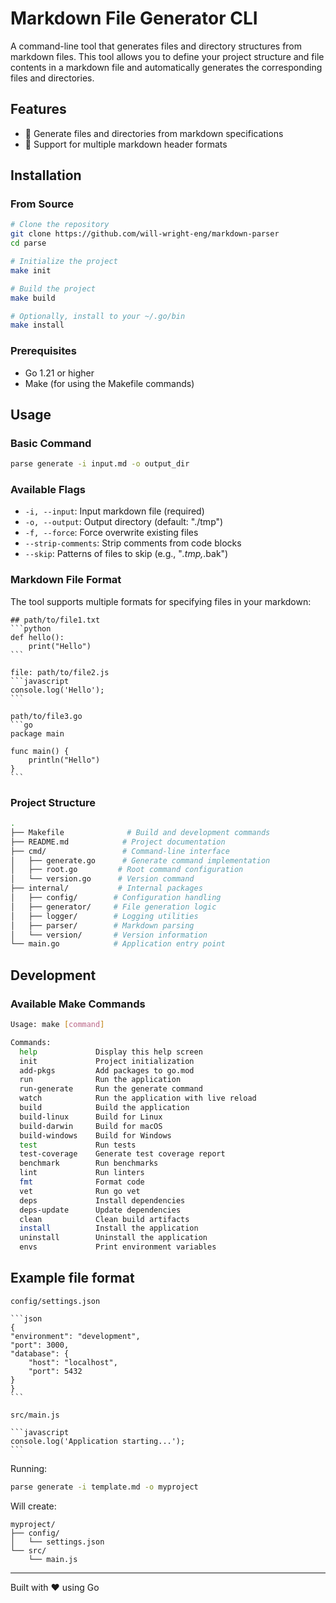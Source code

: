 # Markdown File Generator CLI

A command-line tool that generates files and directory structures from markdown files. This tool allows you to define your project structure and file contents in a markdown file and automatically generates the corresponding files and directories.

## Features

- 🔄 Generate files and directories from markdown specifications
- 📝 Support for multiple markdown header formats

## Installation

### From Source

```bash
# Clone the repository
git clone https://github.com/will-wright-eng/markdown-parser
cd parse

# Initialize the project
make init

# Build the project
make build

# Optionally, install to your ~/.go/bin
make install
```

### Prerequisites

- Go 1.21 or higher
- Make (for using the Makefile commands)

## Usage

### Basic Command

```bash
parse generate -i input.md -o output_dir
```

### Available Flags

- `-i, --input`: Input markdown file (required)
- `-o, --output`: Output directory (default: "./tmp")
- `-f, --force`: Force overwrite existing files
- `--strip-comments`: Strip comments from code blocks
- `--skip`: Patterns of files to skip (e.g., "*.tmp,*.bak")

### Markdown File Format

The tool supports multiple formats for specifying files in your markdown:

    ## path/to/file1.txt
    ```python
    def hello():
        print("Hello")
    ```

    file: path/to/file2.js
    ```javascript
    console.log('Hello');
    ```

    path/to/file3.go
    ```go
    package main

    func main() {
        println("Hello")
    }
    ```

### Project Structure

```bash
.
├── Makefile              # Build and development commands
├── README.md            # Project documentation
├── cmd/                 # Command-line interface
│   ├── generate.go      # Generate command implementation
│   ├── root.go         # Root command configuration
│   └── version.go      # Version command
├── internal/           # Internal packages
│   ├── config/        # Configuration handling
│   ├── generator/     # File generation logic
│   ├── logger/        # Logging utilities
│   ├── parser/        # Markdown parsing
│   └── version/       # Version information
└── main.go            # Application entry point
```

## Development

### Available Make Commands

```bash
Usage: make [command]

Commands:
  help             Display this help screen
  init             Project initialization
  add-pkgs         Add packages to go.mod
  run              Run the application
  run-generate     Run the generate command
  watch            Run the application with live reload
  build            Build the application
  build-linux      Build for Linux
  build-darwin     Build for macOS
  build-windows    Build for Windows
  test             Run tests
  test-coverage    Generate test coverage report
  benchmark        Run benchmarks
  lint             Run linters
  fmt              Format code
  vet              Run go vet
  deps             Install dependencies
  deps-update      Update dependencies
  clean            Clean build artifacts
  install          Install the application
  uninstall        Uninstall the application
  envs             Print environment variables
```

## Example file format


    config/settings.json

    ```json
    {
    "environment": "development",
    "port": 3000,
    "database": {
        "host": "localhost",
        "port": 5432
    }
    }
    ```

    src/main.js

    ```javascript
    console.log('Application starting...');
    ```


Running:

```bash
parse generate -i template.md -o myproject
```

Will create:

```
myproject/
├── config/
│   └── settings.json
└── src/
    └── main.js
```

---
Built with ❤️ using Go
